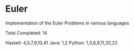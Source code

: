 Euler
=====

Implementation of the Euler Problems in various languages

Total Completed: 14

  Haskell: 4,5,7,9,10,41
  Java:    1,2
  Python:  1,3,6,9,11,20,22
